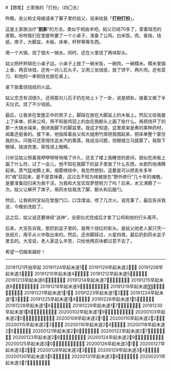 #【随笔】土家族的「打扮」（四〇五）

昨晚，岳父和丈母娘请来了寨子里的姑父，说来给我「**打扮打扮**」。

这是土家族治疗”**脱影**“的方法，类似于祝由术吧。姑父已经70多了，穿着锃亮的皮鞋。吩咐我们在堂屋布置了一个小桌子，准备了公鸡。白米饭，肉，香烛，钱纸，席子，大脚盆，木板，床单，杆秤等等东西。

用一个大锅，烧了很大一锅水。同时，还在火里烧了两块犁头。

姑父把杆秤绑在小桌子边。小桌子上放了一碗米饭，一碗肉，一碗糯米。糯米里插上香，两百块钱，还有一对儿石头子。又用三张钱纸，放了饼干，两片肉。还有菜刀、和他的一串铜钱也放在桌上。

桌下放着烧钱纸的火盆。

姑父念念有词很久，还用那对儿石子扔在地上卜了一卦，说是顺卦。接着又做了半天仪式。烧了不少钱纸。

最后，让我坐在堂屋正中的凳子上，脚踩在放在大脚盆上的木板上。然后又给我披上了床单。抓来公鸡，用不知是鸡冠上的血在我额头上画了些什么。再把烧开了的那一大锅水端来，倒进我脚下的脚盆里。我这才知道，这里原来是煮的某种药材，闻着还挺香的。接下来，他指挥着岳父和大姐用竹席把我围起来，把床单整个蒙住我的头。问我可还受得住这水汽的熏蒸。我说没问题，但眼镜立马就蒙了。我取下眼镜，揣进兜里。索性闭上眼睛。

只听见姑父照着我咿咿呀呀地唱了许久，还去了楼上我睡觉的房间，貌似在床板上画了什么符。过了一会儿，他不知在我脚下的盆子里放了什么东西，水剧烈地沸腾起来。蒸气猛地腾上来。烟雾缭绕中，我忽然想到，这要是可以把丢失多年的“魂”召回来，是不是意味着，这过去不知为啥被放在“野外修行”几十年的魂魄，是要准备回归来为我干活，为我和大宝实现梦想努力了吗？后来，水又沸腾了一次。姑父让解开了席子。用药水给我洗了脚，额头和后脑勺。

然后，让我和阿宝站在堂屋门口，口含煤油，喷了几次火。说完事了，最后告诉我说，今晚别洗脸了。

这之后，姑父说还要继续“送神”，全部仪式完成后才拿了公鸡和他的行头离开。

后来，大宝告诉我，那扔到盆子里的，是两个烧红的犁头。是姑父他老人家只凭一张纸片，用手从火中取出来的。然后，还赤脚踩过，火星四溅，最后扔到药水盆子里去的。大宝说，老人家这么辛苦，只给他两百块都过意不去了。

希望一切越来越好！

----

20191121开始早起
20191124早起未遂1⃣️💪
20191129早起未遂2⃣️💪💪
20191208早起未遂3⃣️💪💪💪
20191210早起未遂4⃣️💪💪💪💪
20191212早起未遂5⃣️💪💪💪💪💪
20191213早起未遂6⃣️💪💪💪💪💪💪
20191214早起未遂7⃣️💪💪💪💪💪💪💪
20191215早起未遂8⃣️💪💪💪💪💪💪💪💪
20191218早起未遂9⃣️💪💪💪💪💪💪💪💪💪
20191219早起未遂🔟💪💪💪💪💪💪💪💪💪💪
20191221早起未遂1⃣️1⃣️💪
20191223早起未遂1⃣️2⃣️💪💪
20191224早起未遂1⃣️3⃣️💪💪💪
20191225早起未遂1⃣️4⃣️💪💪💪💪
20191226早起未遂1⃣️5⃣️💪💪💪💪💪
20191228早起未遂1⃣️6⃣️💪💪💪💪💪💪
20191229早起未遂1⃣️7⃣️💪💪💪💪💪💪💪
20191230早起未遂1⃣️8⃣️💪💪💪💪💪💪💪💪
20200102早起未遂1⃣️9⃣️💪💪💪💪💪💪💪💪💪
20200103早起未遂2⃣️0⃣️💪💪💪💪💪💪💪💪💪💪
20200108早起未遂2⃣️1⃣️💪
20200110早起未遂2⃣️2⃣️💪💪
20200115早起未遂2⃣️3⃣️💪💪💪
20200116早起未遂2⃣️4⃣️💪💪💪💪
20200118早起未遂2⃣️5⃣️💪💪💪💪💪
20200121早起未遂2⃣️6⃣️💪💪💪💪💪💪
20200122早起未遂2⃣️7⃣️💪💪💪💪💪💪💪
20200123早起未遂2⃣️8⃣️💪💪💪💪💪💪💪💪
20200124早起未遂2⃣️9⃣️💪💪💪💪💪💪💪💪💪
20200125早起未遂3⃣️0⃣️💪💪💪💪💪💪💪💪💪💪
20200126早起未遂3⃣️1⃣️💪
20200127早起未遂3⃣️2⃣️💪💪
20200128早起未遂3⃣️3⃣️💪💪💪
20200129早起未遂3⃣️4⃣️💪💪💪💪
20200130早起未遂3⃣️5⃣️💪💪💪💪💪
20200131早起未遂3⃣️6⃣️💪💪💪💪💪💪
20200201早起未遂3⃣️7⃣️💪💪💪💪💪💪💪